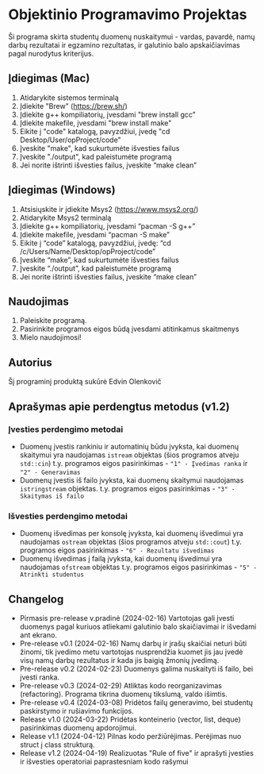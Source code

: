 # Objektinio Programavimo Projektas
Ši programa skirta studentų duomenų nuskaitymui - vardas, pavardė, namų darbų rezultatai ir egzamino rezultatas, ir galutinio balo apskaičiavimas pagal nurodytus kriterijus.

## Įdiegimas (Mac)
1. Atidarykite sistemos terminalą
2. Įdiekite "Brew" (https://brew.sh/)
3. Įdiekite g++ kompiliatorių, įvesdami "brew install gcc"
4. Įdiekite makefile, įvesdami "brew install make"
5. Eikite į "code" katalogą, pavyzdžiui, įvedę "cd Desktop/User/opProject/code"
6. Įveskite "make", kad sukurtumėte išvesties failus
7. Įveskite "./output", kad paleistumėte programą
8. Jei norite ištrinti išvesties failus, įveskite “make clean”
## Įdiegimas (Windows)
1. Atsisiųskite ir įdiekite Msys2 (https://www.msys2.org/)
2. Atidarykite Msys2 terminalą
3. Įdiekite g++ kompiliatorių, įvesdami “pacman -S g++”
4. Įdiekite makefile, įvesdami “pacman -S make”
5. Eikite į “code” katalogą, pavyzdžiui, įvedę: “cd /c/Users/Name/Desktop/opProject/code”
6. Įveskite “make”, kad sukurtumėte išvesties failus
7. Įveskite “./output”, kad paleistumėte programą
8. Jei norite ištrinti išvesties failus, įveskite “make clean”
## Naudojimas
1. Paleiskite programą.
2. Pasirinkite programos eigos būdą įvesdami atitinkamus skaitmenys
3. Mielo naudojimosi!
## Autorius
Šį programinį produktą sukūrė Edvin Olenkovič
## Aprašymas apie perdengtus metodus (v1.2)
### Įvesties perdengimo metodai
- Duomenų įvestis rankiniu ir automatinių būdu įvyksta, kai duomenų skaitymui yra naudojamas `istream` objektas (šios programos atveju `std::cin`) t.y. programos eigos pasirinkimas - `"1" - Įvedimas ranka` ir `"2" - Generavimas`
- Duomenų įvestis iš failo įvyksta, kai duomenų skaitymui naudojamas `istringstream` objektas. t.y. programos eigos pasirinkimas - `"3" - Skaitymas iš failo`

### Išvesties perdengimo metodai
- Duomenų išvedimas per konsolę įvyksta, kai duomenų išvedimui yra naudojamas `ostream` objektas (šios programos atveju `std::cout`) t.y. programos eigos pasirinkimas - `"6" - Rezultatu išvedimas`
- Duomenų išvedimas į failą įvyksta, kai duomenų išvedimui yra naudojamas `ofstream` objektas t.y. programos eigos pasirinkimas - `"5" - Atrinkti studentus`

## Changelog
- Pirmasis pre-release v.pradinė (2024-02-16)
Vartotojas gali įvesti duomenys pagal kuriuos atliekami galutinio balo skaičiavimai ir išvedami ant ekrano.
- Pre-release v0.1 (2024-02-16)
Namų darbų ir įrašų skaičiai neturi būti žinomi, tik įvedimo metu vartotojas nusprendžia kuomet jis jau įvedė visų namų darbų rezultatus ir kada jis baigią žmonių įvedimą.
- Pre-release v0.2 (2024-02-23)
Duomenys galima nuskaityti iš failo, bei įvesti ranka.
- Pre-release v0.3 (2024-02-29)
Atliktas kodo reorganizavimas (refactoring). Programa tikrina duomenų tikslumą, valdo išimtis.
- Pre-release v0.4 (2024-03-08)
Pridėtos failų generavimo, bei studentų paskirstymo ir rušiavimo funkcijos.
- Release v1.0 (2024-03-22)
Pridėtas konteinerio (vector, list, deque) pasirinkimas duomenų apdorojimui.
- Release v1.1 (2024-04-12)
Pilnas kodo peržiūrėjimas. Perėjimas nuo struct į class strukturą.
- Release v1.2 (2024-04-19)
Realizuotas "Rule of five" ir aprašyti įvesties ir išvesties operatoriai paprastesniam kodo rašymui